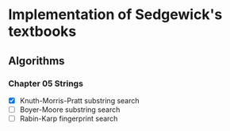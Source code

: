 # Implementation of Sedgewick's textbooks

## Algorithms

### Chapter 05 Strings

- [x] Knuth-Morris-Pratt substring search
- [ ] Boyer-Moore substring search
- [ ] Rabin-Karp fingerprint search
